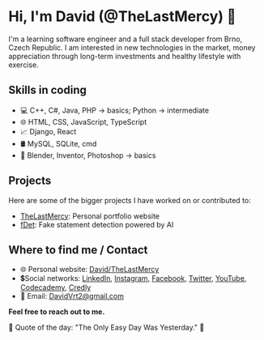 # Hi, I'm David (@TheLastMercy) 👑

I'm a learning software engineer and a full stack developer from Brno, Czech Republic. I am interested in new technologies in the market, money appreciation through long-term investments and healthy lifestyle with exercise.

## Skills in coding
- 💻 C++, C#, Java, PHP -> basics; Python -> intermediate
- 🌐 HTML, CSS, JavaScript, TypeScript
- 📈 Django, React
- 🛢 MySQL, SQLite, cmd
- 🎨 Blender, Inventor, Photoshop -> basics

## Projects
Here are some of the bigger projects I have worked on or contributed to:

- [TheLastMercy](https://github.com/TheLastMercy/TheLastMercy.github.io): Personal portfolio website
- [fDet](https://github.com/ByteSpiritGit/fdet): Fake statement detection powered by AI

## Where to find me / Contact
- 🌐 Personal website: [David/TheLastMercy](https://thelastmercy.github.io)
- 💲Social networks: [LinkedIn](https://www.linkedin.com/in/vrtilek-david/), [Instagram](https://www.instagram.com/_davydeq_/), [Facebook](https://www.facebook.com/TheLastMercy/), [Twitter](https://twitter.com/_TheLastMercy_/), [YouTube](https://www.youtube.com/@thelastmercy/), [Codecademy](https://www.codecademy.com/profiles/TheLastMercy/), [Credly](https://www.credly.com/users/vrtilek-david/badges)
- 📧 Email: DavidVrt2@gmail.com
  
**Feel free to reach out to me.**

💎 Quote of the day: "The Only Easy Day Was Yesterday." 💎
